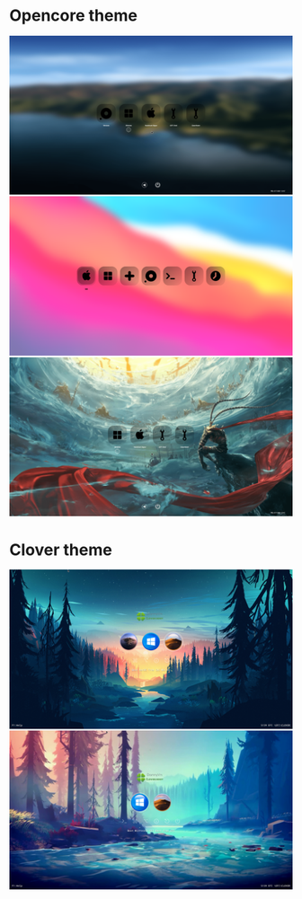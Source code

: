 # Opencore theme
![Screenshot](Screenshots/opencore.png)
![Screenshot](Screenshots/opencore1.png)
![](09211048.png)
# Clover theme
![Screenshot](Screenshots/clover.png)
![Screenshot](Screenshots/clover1.png)
